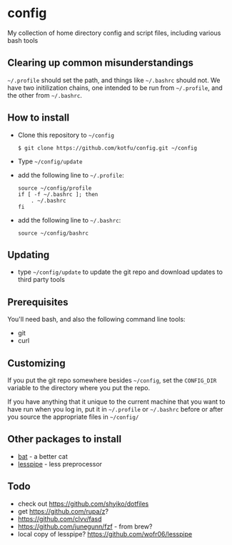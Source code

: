 # config

My collection of home directory config and script files, including various bash tools


## Clearing up common misunderstandings

`~/.profile` should set the path, and things like `~/.bashrc` should not. We have two
initilization chains, one intended to be run from `~/.profile`, and the other from
`~/.bashrc`.


## How to install

- Clone this repository to `~/config`
    ```
    $ git clone https://github.com/kotfu/config.git ~/config
    ```

- Type `~/config/update`
- add the following line to `~/.profile`:
    ```
    source ~/config/profile
    if [ -f ~/.bashrc ]; then
	    . ~/.bashrc
    fi
    ```
- add the following line to `~/.bashrc`:
    ```
    source ~/config/bashrc
    ```

## Updating

- type `~/config/update` to update the git repo and download updates to third party tools


## Prerequisites

You'll need bash, and also the following command line tools:

- git
- curl


## Customizing

If you put the git repo somewhere besides `~/config`, set the `CONFIG_DIR`
variable to the directory where you put the repo.

If you have anything that it unique to the current machine that you want to
have run when you log in, put it in `~/.profile` or `~/.bashrc` before or after
you source the appropriate files in `~/config/`


## Other packages to install

- [bat](https://github.com/sharkdp/bat) - a better cat
- [lesspipe](https://github.com/wofr06/lesspipe) - less preprocessor

## Todo

- check out https://github.com/shyiko/dotfiles
- get https://github.com/rupa/z?
- https://github.com/clvv/fasd
- https://github.com/junegunn/fzf - from brew?
- local copy of lesspipe? https://github.com/wofr06/lesspipe
